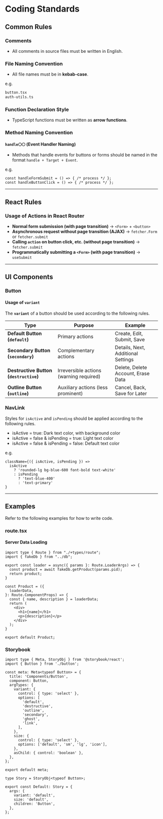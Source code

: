 # Coding Standards

## Common Rules

### Comments

- All comments in source files must be written in English.

### File Naming Convention

- All file names must be in **kebab-case**.

e.g.  

```sh
button.tsx
auth-utils.ts
```

### Function Declaration Style

- TypeScript functions must be written as **arrow functions**.

### Method Naming Convention

#### `handle〇〇` (Event Handler Naming)

- Methods that handle events for buttons or forms should be named in the format `handle + Target + Event`.

e.g.  

```tsx
const handleFormSubmit = () => { /* process */ };
const handleButtonClick = () => { /* process */ };
```

---

## React Rules

### Usage of Actions in React Router

- **Normal form submission (with page transition)** → `<Form>` + `<button>`
- **Asynchronous request without page transition (AJAX)** → `fetcher.Form` or `fetcher.submit`
- **Calling `action` on button click, etc. (without page transition)** → `fetcher.submit`
- **Programmatically submitting a `<Form>` (with page transition)** → `useSubmit`

---

## UI Components

### Button

#### Usage of `variant`

The **`variant`** of a button should be used according to the following rules.

| Type | Purpose | Example |
|------|------|----|
| **Default Button (`default`)** | Primary actions | Create, Edit, Submit, Save |
| **Secondary Button (`secondary`)** | Complementary actions | Details, Next, Additional Settings |
| **Destructive Button (`destructive`)** | Irreversible actions (warning required) | Delete, Delete Account, Erase Data |
| **Outline Button (`outline`)** | Auxiliary actions (less prominent) | Cancel, Back, Save for Later |

### NavLink

Styles for `isActive` and `isPending` should be applied according to the following rules.

- isActive = true: Dark text color, with background color
- isActive = false & isPending = true: Light text color
- isActive = false & isPending = false: Default text color

e.g.  

```tsx
className={({ isActive, isPending }) =>
  isActive
    ? 'rounded-lg bg-blue-600 font-bold text-white'
    : isPending
      ? 'text-blue-400'
      : 'text-primary'
}
```

---

## Examples

Refer to the following examples for how to write code.

### route.tsx

#### Server Data Loading

```tsx
import type { Route } from "./+types/route";
import { fakeDb } from "../db";

export const loader = async({ params }: Route.LoaderArgs) => {
  const product = await fakeDb.getProduct(params.pid);
  return product;
}

const Product = ({
  loaderData,
}: Route.ComponentProps) => {
  const { name, description } = loaderData;
  return (
    <div>
      <h1>{name}</h1>
      <p>{description}</p>
    </div>
  );
}

export default Product;
```

### Storybook

```tsx
import type { Meta, StoryObj } from '@storybook/react';
import { Button } from './button';

const meta: Meta<typeof Button> = {
  title: 'Components/Button',
  component: Button,
  argTypes: {
    variant: {
      control: { type: 'select' },
      options: [
        'default',
        'destructive',
        'outline',
        'secondary',
        'ghost',
        'link',
      ],
    },
    size: {
      control: { type: 'select' },
      options: ['default', 'sm', 'lg', 'icon'],
    },
    asChild: { control: 'boolean' },
  },
};

export default meta;

type Story = StoryObj<typeof Button>;

export const Default: Story = {
  args: {
    variant: 'default',
    size: 'default',
    children: 'Button',
  },
};

